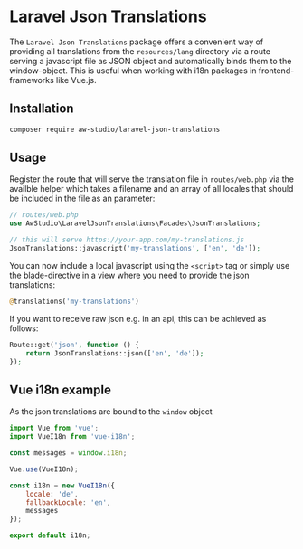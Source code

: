 # Laravel Json Translations

The `Laravel Json Translations` package offers a convenient way of providing all translations from the `resources/lang` directory via a route serving a javascript file as JSON object and automatically binds them to the window-object.
This is useful when working with i18n packages in frontend-frameworks like Vue.js. 

## Installation

```bash
composer require aw-studio/laravel-json-translations
```

## Usage

Register the route that will serve the translation file in `routes/web.php` via the availble helper which takes a filename and an array of all locales that should be included in the file as an parameter:

```php
// routes/web.php
use AwStudio\LaravelJsonTranslations\Facades\JsonTranslations;

// this will serve https://your-app.com/my-translations.js
JsonTranslations::javascript('my-translations', ['en', 'de']);
```

You can now include a local javascript using the `<script>` tag or simply use the blade-directive in a view where you need to provide the json translations:

```php
@translations('my-translations')
```

If you want to receive raw json e.g. in an api, this can be achieved as follows:

```php
Route::get('json', function () {
    return JsonTranslations::json(['en', 'de']);
});
```

## Vue i18n example

As the json translations are bound to the `window` object 

```js
import Vue from 'vue';
import VueI18n from 'vue-i18n';

const messages = window.i18n;

Vue.use(VueI18n);

const i18n = new VueI18n({
    locale: 'de',
    fallbackLocale: 'en',
    messages
});

export default i18n;
```